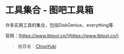 # 工具集合 - 图吧工具箱

许多实用工具的集合，包括DiskGenius、everything等

官网：[https://www.tbtool.cn/](https://www.tbtool.cn/)

> 推荐者：[ChiyoYuki](https://github.com/ChiyoYuki)
